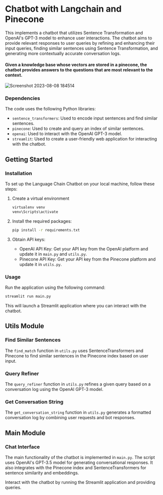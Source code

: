 # Chatbot with Langchain and Pinecone

This implements a chatbot that utilizes Sentence Transformation and OpenAI's GPT-3 model to enhance user interactions. The chatbot aims to provide relevant responses to user queries by refining and enhancing their input queries, finding similar sentences using Sentence Transformation, and generating more contextually accurate conversation logs.

#### Given a knowledge base whose vectors are stored in a pinecone, the chatbot provides answers to the questions that are most relevant to the context.

![Screenshot 2023-08-08 184514](https://github.com/bbabina/Chatbot-with-Langchain-and-Pinecone/assets/74191100/4a7a22dc-ac70-426d-8765-0ef7f5c8f9b7)


### Dependencies

The code uses the following Python libraries:

- `sentence_transformers`: Used to encode input sentences and find similar sentences.
- `pinecone`: Used to create and query an index of similar sentences.
- `openai`: Used to interact with the OpenAI GPT-3 model.
- `streamlit`: Used to create a user-friendly web application for interacting with the chatbot.


## Getting Started

### Installation

To set up the Language Chain Chatbot on your local machine, follow these steps:

1. Create a virtual environment

   ```bash
   virtualenv venv
   venv\Scripts\activate
   ```

2. Install the required packages:

   ```bash
   pip install -r requirements.txt
   ```

3. Obtain API keys:

   - OpenAI API Key: Get your API key from the OpenAI platform and update it in `main.py` and `utils.py`.
   - Pinecone API Key: Get your API key from the Pinecone platform and update it in `utils.py`.

### Usage

Run the application using the following command:

```bash
streamlit run main.py
```

This will launch a Streamlit application where you can interact with the chatbot.

## Utils Module

### Find Similar Sentences

The `find_match` function in `utils.py` uses SentenceTransformers and Pinecone to find similar sentences in the Pinecone index based on user input.

### Query Refiner

The `query_refiner` function in `utils.py` refines a given query based on a conversation log using the OpenAI GPT-3 model.

### Get Conversation String

The `get_conversation_string` function in `utils.py` generates a formatted conversation log by combining user requests and bot responses.

## Main Module

### Chat Interface

The main functionality of the chatbot is implemented in `main.py`. The script uses OpenAI's GPT-3.5 model for generating conversational responses. It also integrates with the Pinecone index and SentenceTransformers for sentence similarity and embeddings.

Interact with the chatbot by running the Streamlit application and providing queries.
